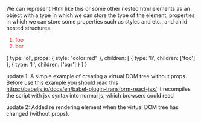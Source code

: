 We can represent Html like this or some other nested html elements as an object with a type in which we can store the type of the element, properties in which we can store some properties such as styles and etc., and child nested structures.

<ol style="color:red">
  <li>foo</li>
  <li>bar</li>
</ol>

{
  type: 'ol',
  props: {
    style: "color:red"
  },
  children: [
    {
      type: 'li',
      children: ['foo']
    },
    {
      type: 'li',
      children: ['bar']
    }
  ]
}

update 1: A simple example of creating a virtual DOM tree without props.
Before use this example you should read this https://babeljs.io/docs/en/babel-plugin-transform-react-jsx/
It recompiles the script with jsx syntax into normal js, which browsers could read

update 2: Added re rendering element when the virtual DOM tree has changed (without props).
